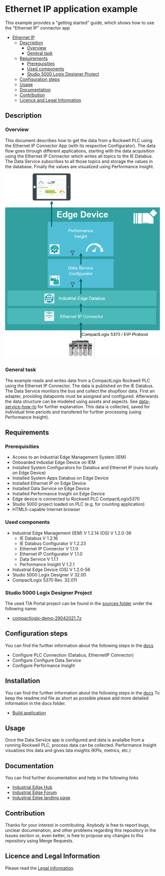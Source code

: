 # Ethernet IP application example

This example provides a "getting started" guide, which shows how to use the "Ethernet IP" connector app
- [Ethernet IP](#ethernet-ip)
  - [Description](#description)
    - [Overview](#overview)
    - [General task](#general-task)
  - [Requirements](#requirements)
    - [Prerequisities](#prerequisities)
    - [Used components](#used-components)
    - [Studio 5000 Logix Designer Project](#studio-5000-logix-designer-project)
  - [Configuration steps](#configuration-steps)
  - [Usage](#usage)
  - [Documentation](#documentation)
  - [Contribution](#contribution)
  - [Licence and Legal Information](#licence-and-legal-information)

## Description

### Overview

This document describes how to get the data from a Rockwell PLC using the Ethernet IP Connector App (with its respective Configurator). The data flow goes through different applications, starting with the data acquisition
using the Ethernet IP Connector which writes all topics to the IE Databus. The Data Service subscribes to all those topics and storage the values in the database. Finally the values are visualized using Performance Insight.

<p align="center"><kbd><img src="docs/graphics/overview-eip.png" /></kbd></p>

### General task

The example reads and writes data from a CompactLogix Rockwell PLC using the Ethernet IP Connector.
The data is published on the IE Databus. The Data Service monitors the bus and collect the shopfloor data.
First an adapter, providing datapoints must be assigned and configured.
Afterwards the data structure can be modeled using assets and aspects. See [data-service-how-to](https://github.com/industrial-edge/data-service-configure-s7-adapter-to-collect-data) for further explanation.
This data is collected, saved for individual time periods and transfered for further processing (using Performance Insight).

## Requirements

###  Prerequisities

- Access to an Industrial Edge Management System (IEM)
- Onboarded Industial Edge Device on IEM
- Installed System Configurators for Databus and Ethernet IP (runs locally on Edge Device)
- Installed System Apps Databus on Edge Device
- Installed Ethernet IP on Edge Device
- Installed Data Service on Edge Device
- Installed Performance Insight on Edge Device
- Edge device is connected to Rockwell PLC CompactLogix5370
- Studio 5000 project loaded on PLC (e.g. for counting application)
- HTML5-capable Internet browser

### Used components

- Industrial Edge Management (IEM) V 1.2.14 (OS) V 1.2.0-36
  - IE Databus V 1.2.16
  - IE Databus Configurator V 1.2.23
  - Ethernet IP Connector V 1.1.0
  - Ethernet IP Configurator V 1.1.0
  - Data Service V 1.1.1
  - Performance Insight V 1.2.1
- Industrial Edge Device (OS) V 1.2.0-56
- Studio 5000 Logix Designer V 32.00
- CompactLogix 5370 Rev. 32.011

### Studio 5000 Logix Designer Project

The used TIA Portal project can be found in the [sources folder](./src) under the following name:

- [compactlogix-demo-29042021.7z](src/compactlogix-demo-29042021.7z)

## Configuration steps

You can find the further information about the following steps in the [docs](docs/Installation.md)
- Configure PLC Connection (Databus, EthernetIP Connector)
- Configure Configure Data Service
- Configure Performance Insight

## Installation

You can find the further information about the following steps in the [docs](./docs)
To keep the readme.md file as short as possible please add more detailed information in the docs folder.

- [Build application](docs/Installation.md#build-application)

## Usage

Once the Data Service app is configured and data is availalbe from a running Rockwell PLC, process data can be collected.
Performance Insight visualizes this data and gives Iata insights (KPIs, metrics, etc.) 

## Documentation

You can find further documentation and help in the following links
  - [Industrial Edge Hub](https://iehub.eu1.edge.siemens.cloud/#/documentation)
  - [Industrial Edge Forum](https://www.siemens.com/industrial-edge-forum)
  - [Industrial Edge landing page](https://new.siemens.com/global/en/products/automation/topic-areas/industrial-edge/simatic-edge.html)
  
## Contribution

Thanks for your interest in contributing. Anybody is free to report bugs, unclear documenation, and other problems regarding this repository in the Issues section or, even better, is free to propose any changes to this repository using Merge Requests.

## Licence and Legal Information

Please read the [Legal information](LICENSE.md).

